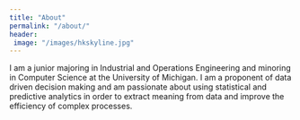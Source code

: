 ```yaml
---
title: "About"
permalink: "/about/"
header:
 image: "/images/hkskyline.jpg"
---
```


I am a junior majoring in Industrial and Operations Engineering and minoring in Computer Science at the University of Michigan. I am a proponent of data driven decision making and am passionate about using statistical and predictive analytics in order to extract meaning from data and improve the efficiency of complex processes. 
